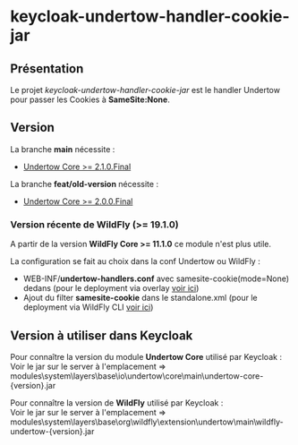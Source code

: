 # keycloak-undertow-handler-cookie-jar

## Présentation
Le projet *keycloak-undertow-handler-cookie-jar* est le handler Undertow pour passer les Cookies à **SameSite:None**.

## Version

La branche **main** nécessite :
- [Undertow Core >= 2.1.0.Final](https://mvnrepository.com/artifact/io.undertow/undertow-core/2.1.0.Final)

La branche **feat/old-version** nécessite :
- [Undertow Core >= 2.0.0.Final](https://mvnrepository.com/artifact/io.undertow/undertow-core/2.0.0.Final)

### Version récente de WildFly (>= 19.1.0)
A partir de la version **WildFly Core >= 11.1.0** ce module n'est plus utile.
    
La configuration se fait au choix dans la conf Undertow ou WildFly :
- WEB-INF/**undertow-handlers.conf** avec samesite-cookie(mode=None) dedans (pour le deployment via overlay [voir ici](https://docs.wildfly.org/19.1/Admin_Guide.html#Deployment_Overlays))
- Ajout du filter **samesite-cookie** dans le standalone.xml (pour le deployment via WildFly CLI [voir ici](https://stackoverflow.com/questions/65017224/how-to-set-samesite-cookie-on-wildfly-20))

## Version à utiliser dans Keycloak
Pour connaître la version du module **Undertow Core** utilisé par Keycloak :  
Voir le jar sur le server à l'emplacement => modules\system\layers\base\io\undertow\core\main\undertow-core-{version}.jar
    
Pour connaître la version de **WildFly** utilisé par Keycloak :  
Voir le jar sur le server à l'emplacement => modules\system\layers\base\org\wildfly\extension\undertow\main\wildfly-undertow-{version}.jar